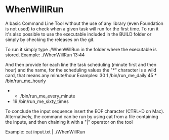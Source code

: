 # WhenWillRun

A basic Command Line Tool without the use of any library (even Foundation is not used) to check when a given task will run for the first time.
To run it it's also possible to use the executable included in the BUILD folder or simply by checking the releases on the git.

To run it simply type ./WhenWillRun <simulated time in HH:MM format> in the folder where the executable is stored.
Example: ./WhenWillRun 13:44

And then provide for each line the task scheduling (minute first and then hour) and the name, for the scheduling values the "*" character is a wild card, that means any minute/hour
Examples:
 30 1 /bin/run_me_daily
 45 * /bin/run_me_hourly
 * * /bin/run_me_every_minute
 * 19 /bin/run_me_sixty_times

To conclude the input sequence insert the EOF character (CTRL+D on Mac).
Alternatively, the command can be run by using cat from a file containing the inputs, and then chaining it with a "|" operator on the tool

Example:
cat input.txt | ./WhenWillRun <simulated current time>

